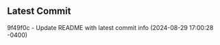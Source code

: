 
## Latest Commit
9f49f0c - Update README with latest commit info (2024-08-29 17:00:28 -0400) <Yunxi-Zhou>
